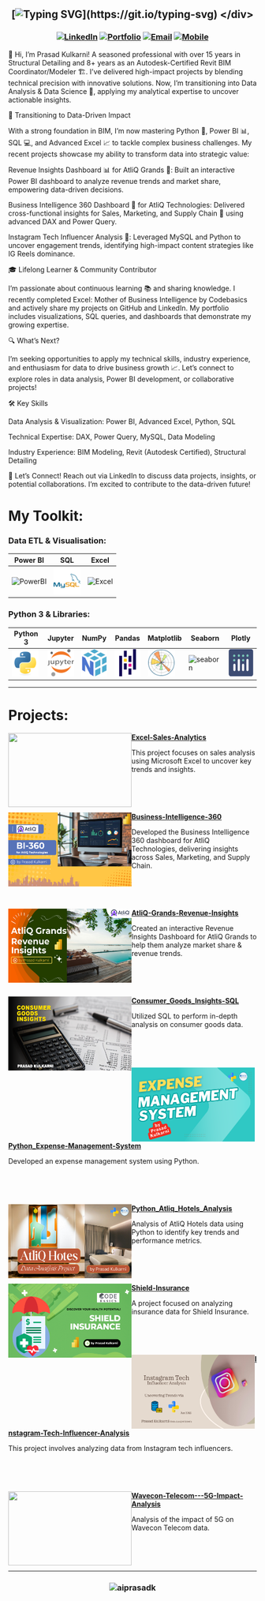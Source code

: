 <!-- ## <img src="https://storage.googleapis.com/gweb-cloudblog-publish/original_images/DataAnalytics.gif" width="60%" height="60%" align="center"> -->

## <div align="center"> [![Typing SVG](https://readme-typing-svg.demolab.com?font=Fira+Code&weight=600&size=27&duration=1000&pause=1500&center=true&vCenter=true&width=600&height=100&lines=Hi!+I+am+Prasad+Kulkarni.;I+am+a+Aspiring+Data+Analyst.;Checkout+my+Github+Portfolio+🥋!)](https://git.io/typing-svg) </div>

### <div align="center"> [![LinkedIn](https://img.shields.io/badge/|-LinkedIn-informational?style=flat&logo=linkedin&logoColor=white&color=orange)](https://www.linkedin.com/in/prasad7k) [![Portfolio](https://img.shields.io/badge/|-Portfolio-333333?style=flat&logo=affine&logoColor=white&color=orange)](https://codebasics.io/portfolio/Prasad-Kulkarni) [![Email](https://img.shields.io/badge/|-Email-D14836?style=flat&logo=gmail&logoColor=white&color=orange)](mailto:aiprasadk@gmail.com) [![Mobile](https://img.shields.io/badge/|-(+91)9028966077-6AA84F?style=flat&logo=allocine&logoColor=white&color=orange)]() </div>

👋 Hi, I’m Prasad Kulkarni! A seasoned professional with over 15 years in Structural Detailing and 8+ years as an Autodesk-Certified Revit BIM Coordinator/Modeler 🏗️. I’ve delivered high-impact projects by blending technical precision with innovative solutions. Now, I’m transitioning into Data Analysis & Data Science 🚀, applying my analytical expertise to uncover actionable insights.

🚀 Transitioning to Data-Driven Impact

With a strong foundation in BIM, I’m now mastering Python 🐍, Power BI 📊, SQL 💻, and Advanced Excel 📈 to tackle complex business challenges. My recent projects showcase my ability to transform data into strategic value:

Revenue Insights Dashboard 📊 for AtliQ Grands 🏨: Built an interactive Power BI dashboard to analyze revenue trends and market share, empowering data-driven decisions.

Business Intelligence 360 Dashboard 💼 for AtliQ Technologies: Delivered cross-functional insights for Sales, Marketing, and Supply Chain 🚚 using advanced DAX and Power Query.

Instagram Tech Influencer Analysis 📱: Leveraged MySQL and Python to uncover engagement trends, identifying high-impact content strategies like IG Reels dominance.

🎓 Lifelong Learner & Community Contributor

I’m passionate about continuous learning 📚 and sharing knowledge. I recently completed Excel: Mother of Business Intelligence by Codebasics and actively share my projects on GitHub and LinkedIn. My portfolio includes visualizations, SQL queries, and dashboards that demonstrate my growing expertise.

🔍 What’s Next?

I’m seeking opportunities to apply my technical skills, industry experience, and enthusiasm for data to drive business growth 📈. Let’s connect to explore roles in data analysis, Power BI development, or collaborative projects!

🛠️ Key Skills

Data Analysis & Visualization: Power BI, Advanced Excel, Python, SQL

Technical Expertise: DAX, Power Query, MySQL, Data Modeling

Industry Experience: BIM Modeling, Revit (Autodesk Certified), Structural Detailing

🤝 Let’s Connect! Reach out via LinkedIn to discuss data projects, insights, or potential collaborations. I’m excited to contribute to the data-driven future!

# My Toolkit:

### Data ETL & Visualisation:
| Power BI | SQL | Excel |
|---|---|---|
| <img src="https://github.com/microsoft/PowerBI-Icons/blob/main/SVG/Power-BI.svg" title="PowerBI" alt="PowerBI" width="55" height="55"/> | <img src="https://github.com/devicons/devicon/blob/master/icons/mysql/mysql-original-wordmark.svg" title="SQL" alt="SQL" width="55" height="55"/> | <img src="https://github.com/user-attachments/assets/0ed55528-bc48-414a-91c5-0d3d6da434d7" title="Excel" alt="Excel" width="55" height="55"/> |

### Python 3 & Libraries:
| Python 3 | Jupyter | NumPy | Pandas | Matplotlib | Seaborn | Plotly |
|---|---|---|---|---|---|---|
| <img src="https://github.com/devicons/devicon/blob/master/icons/python/python-original.svg" title="Python" alt="Python" width="55" height="55"/> | <img src="https://github.com/devicons/devicon/blob/master/icons/jupyter/jupyter-original-wordmark.svg" title="Jupiter" alt="Jupiter" width="55" height="55"/> | <img src="https://github.com/devicons/devicon/blob/master/icons/numpy/numpy-original.svg" title="Numpy" alt="Numpy" width="55" height="55"/> | <img src="https://github.com/devicons/devicon/blob/master/icons/pandas/pandas-original.svg" title="Pandas" alt="Pandas" width="55" height="55"/> | <img src="https://github.com/devicons/devicon/blob/master/icons/matplotlib/matplotlib-original.svg" title="matplotlib" alt="matplotlib" width="55" height="55"/> | <img src="https://cdn.worldvectorlogo.com/logos/seaborn-1.svg" title="seaborn" alt="seaborn" width="55" height="55"/> | <img src="https://github.com/devicons/devicon/blob/master/icons/plotly/plotly-original.svg" title="plotly" alt="plotly" width="55" height="55"/> |

---

# Projects:

<img align="left" width="250" height="150" src="https://github.com/aiprasadk/Excel-Sales-Analytics/blob/main/Thumbnail/Excel%20Sales%20and%20Finance%20Analytics_thumbnail.jpg"> **[Excel-Sales-Analytics](https://github.com/aiprasadk/Excel-Sales-Analytics)**
</p> This project focuses on sales analysis using Microsoft Excel to uncover key trends and insights.
</p>
<br><br><br>

<img align="left" width="250" height="150" src="https://github.com/aiprasadk/-Business-Intelligence-360-/blob/main/Thumbnail/BI360_Thumbnail.png"> **[Business-Intelligence-360](https://github.com/aiprasadk/-Business-Intelligence-360-/tree/main)**
</p> Developed the Business Intelligence 360 dashboard for AtliQ Technologies, delivering insights across Sales, Marketing, and Supply Chain.
</p>
<br><br><br>

<img align="left" width="250" height="150" src="https://github.com/aiprasadk/AtliQ-Grands-Revenue-Insights/blob/main/Thumbnail/AtliQ%20Grands_thumbnail.png"> **[AtliQ-Grands-Revenue-Insights](https://github.com/aiprasadk/AtliQ-Grands-Revenue-Insights)**
</p> Created an interactive Revenue Insights Dashboard for AtliQ Grands to help them analyze market share & revenue trends.
</p>
<br><br><br>

<img align="left" width="250" height="150" src="https://github.com/aiprasadk/Consumer_Goods_Insights-SQL/blob/main/CG_thumbnail.png"> **[Consumer_Goods_Insights-SQL](https://github.com/aiprasadk/Consumer_Goods_Insights-SQL)**
</p> Utilized SQL to perform in-depth analysis on consumer goods data.
</p>
<br><br><br>

<img align="left" width="250" height="150" src="https://github.com/aiprasadk/Python_Expense-Management-System/blob/main/Thumbnail/Expense%20Management%20System%20thumbnail.png"> **[Python_Expense-Management-System](https://github.com/aiprasadk/Python_Expense-Management-System)**
</p> Developed an expense management system using Python.
</p>
<br><br><br>

<img align="left" width="250" height="150" src="https://github.com/aiprasadk/Python_Atliq_Hotels_Analysis/blob/main/Thumbnail/hotels%20thumbnail.png"> **[Python_Atliq_Hotels_Analysis](https://github.com/aiprasadk/Python_Atliq_Hotels_Analysis)**
</p> Analysis of AtliQ Hotels data using Python to identify key trends and performance metrics.
</p>
<br><br><br>

<img align="left" width="250" height="150" src="https://github.com/aiprasadk/Shield-Insurance/blob/main/Thumbnail/Shield%20Insurance%20thumbnail.png"> **[Shield-Insurance](https://github.com/aiprasadk/Shield-Insurance)**
</p> A project focused on analyzing insurance data for Shield Insurance.
</p>
<br><br><br>

<img align="left" width="250" height="150" src="https://github.com/aiprasadk/Instagram-Tech-Influencer-Analysis/blob/main/Insights%20Images/Instagram%20thumbnail.png"> **[Instagram-Tech-Influencer-Analysis](https://github.com/aiprasadk/Instagram-Tech-Influencer-Analysis)**
</p> This project involves analyzing data from Instagram tech influencers.
</p>
<br><br><br>

<img align="left" width="250" height="150" src="https://github.com/aiprasadk/-Wavecon-Telecom---5G-Impact-Analysis/blob/main/Thumbnail/Wavecon%20thumbnail.png"> **[Wavecon-Telecom---5G-Impact-Analysis](https://github.com/aiprasadk/-Wavecon-Telecom---5G-Impact-Analysis/tree/main)**
</p> Analysis of the impact of 5G on Wavecon Telecom data.
</p>
<br><br><br>

---

### <div align="center"> <img src="https://komarev.com/ghpvc/?username=aiprasadk&style=for-the-badge&color=orange&base=300" alt="aiprasadk"/> </div>
